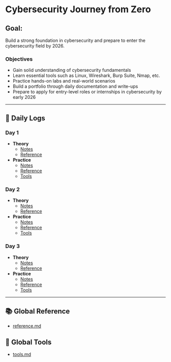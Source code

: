 # Cybersecurity Journey from Zero

## Goal:
Build a strong foundation in cybersecurity and prepare to enter the cybersecurity field by 2026.

### Objectives
- Gain solid understanding of cybersecurity fundamentals  
- Learn essential tools such as Linux, Wireshark, Burp Suite, Nmap, etc.  
- Practice hands-on labs and real-world scenarios  
- Build a portfolio through daily documentation and write-ups  
- Prepare to apply for entry-level roles or internships in cybersecurity by early 2026  

---

## 📅 Daily Logs

### Day 1  
- **Theory**  
  - [Notes](day1/teori/notes.md)  
  - [Reference](day1/teori/reference.md)  
- **Practice**  
  - [Notes](day1/praktek/notes.md)  
  - [Reference](day1/praktek/reference.md)  
  - [Tools](day1/praktek/tools.md)

### Day 2  
- **Theory**  
  - [Notes](day2/teori/notes.md)  
  - [Reference](day2/teori/reference.md)  
- **Practice**  
  - [Notes](day2/praktek/notes.md)  
  - [Reference](day2/praktek/reference.md)  
  - [Tools](day2/praktek/tools.md)

### Day 3  
- **Theory**  
  - [Notes](day3/teori/notes.md)  
  - [Reference](day3/teori/reference.md)  
- **Practice**  
  - [Notes](day3/praktek/notes.md)  
  - [Reference](day3/praktek/reference.md)  
  - [Tools](day3/praktek/tools.md)

---

## 📚 Global Reference  
- [reference.md](reference.md)

## 🧰 Global Tools  
- [tools.md](tools.md)

